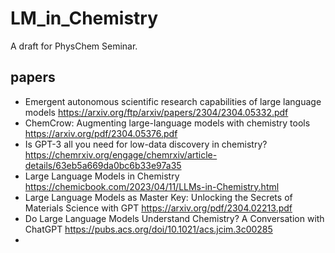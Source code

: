 # LM_in_Chemistry
A draft for PhysChem Seminar.

## papers
- Emergent autonomous scientific research capabilities of large language models https://arxiv.org/ftp/arxiv/papers/2304/2304.05332.pdf
- ChemCrow: Augmenting large-language models with chemistry tools https://arxiv.org/pdf/2304.05376.pdf
- Is GPT-3 all you need for low-data discovery in chemistry? https://chemrxiv.org/engage/chemrxiv/article-details/63eb5a669da0bc6b33e97a35
- Large Language Models in Chemistry https://chemicbook.com/2023/04/11/LLMs-in-Chemistry.html
- Large Language Models as Master Key: Unlocking the Secrets of Materials Science with GPT https://arxiv.org/pdf/2304.02213.pdf
- Do Large Language Models Understand Chemistry? A Conversation with ChatGPT https://pubs.acs.org/doi/10.1021/acs.jcim.3c00285
- 
